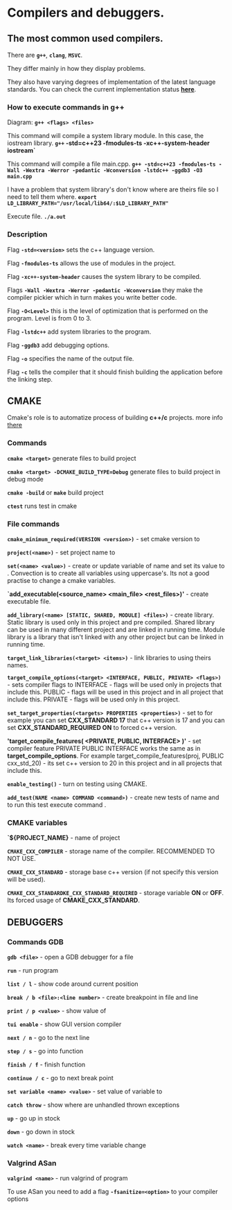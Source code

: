 # Compilers and debuggers.

## The most common used compilers.

There are **`g++`**, **`clang`**, **`MSVC`**.

They differ mainly in how they display problems.

They also have varying degrees of implementation of the latest language standards. You can check the current implementation status [**here**](https://en.cppreference.com/w/cpp/compiler_support).

### How to execute commands in g++

Diagram:
**`g++ <flags> <files>`**

This command will compile a system library module. In this case, the iostream library.
**`g++` -std=c++23 -fmodules-ts -xc++-system-header iostream`**

This command will compile a file main.cpp.
**`g++ -std=c++23 -fmodules-ts -Wall -Wextra -Werror -pedantic -Wconversion -lstdc++ -ggdb3 -O3 main.cpp`**

I have a problem that system library's don't know where are theirs file so I need to tell them where.
**`export LD_LIBRARY_PATH="/usr/local/lib64/:$LD_LIBRARY_PATH"`**

Execute file.
**`./a.out`**

### Description

Flag 
**`-std=<version>`** 
sets the c++ language version.

Flag 
**`-fmodules-ts`** 
allows the use of modules in the project.

Flag 
**`-xc++-system-header`** 
causes the system library to be compiled.

Flags 
**`-Wall -Wextra -Werror -pedantic -Wconversion`** 
they make the compiler pickier which in turn makes you write better code.

Flag 
**`-O<Level>`** 
this is the level of optimization that is performed on the program. Level is from 0 to 3.
 
Flag 
**`-lstdc++`** 
add system libraries to the program.

Flag 
**`-ggdb3`** 
add debugging options.

Flag
**`-o`** 
specifies the name of the output file.

Flag
**`-c`** 
tells the compiler that it should finish building the application before the linking step.

## CMAKE

Cmake's role is to automatize process of building **c++/c** projects. 
more info [there](https://cmake.org/cmake/help/latest/manual/cmake-commands.7.html#id4)

### Commands

**`cmake <target>`** generate files to build project

**`cmake <target> -DCMAKE_BUILD_TYPE=Debug`** generate files to build project in debug mode

**`cmake -build`** or **`make`** build project

**`ctest`** runs test in cmake

### File commands

**`cmake_minimum_required(VERSION <version>)`** - set cmake version to <version>

**`project(<name>)`** - set project name to <name>

**`set(<name> <value>)`** - create or update variable of name <name> and set its value to <value>. Convection is to create all variables using uppercase's. Its not a good practise to change a cmake variables.

**`add_executable(<source_name> <main_file> <rest_files>)'** - create executable file.

**`add_library(<name> [STATIC, SHARED, MODULE] <files>)`** - create library. 
Static library is used only in this project and pre compiled.
Shared library can be used in many different project and are linked in running time.
Module library is a library that isn't linked with any other project but can be linked in running time.

**`target_link_libraries(<target> <items>)`** - link libraries <items> to <target> using theirs names.

**`target_compile_options(<target> <INTERFACE, PUBLIC, PRIVATE> <flags>)`** - sets compiler flags to <target>
INTERFACE - flags will be used only in projects that include this.
PUBLIC - flags will be used in this project and in all project that include this.
PRIVATE - flags will be used only in this project.

**`set_target_properties(<targets> PROPERTIES <properties>)`** - set <properties> to <targets> for example
you can set **CXX_STANDARD 17** that c++ version is 17
and you can set **CXX_STANDARD_REQUIRED ON** to forced c++ version.

**'target_compile_features(<target> <PRIVATE, PUBLIC, INTERFACE> <feature>)'** - set compiler feature PRIVATE PUBLIC INTERFACE works the same as in **target_compile_options**. For example target_compile_features(proj, PUBLIC cxx_std_20) - its set c++ version to 20 in this project and in all projects that include this.

**`enable_testing()`** - turn on testing using CMAKE.

**`add_test(NAME <name> COMMAND <command>)`** - create new tests of name <name> and to run this test execute command <command>.

### CMAKE variables

**`${PROJECT_NAME}** - name of project

**`CMAKE_CXX_COMPILER`** - storage name of the compiler. RECOMMENDED TO NOT USE.

**`CMAKE_CXX_STANDARD`** - storage base c++ version (if not specify this version will be used).

**`CMAKE_CXX_STANDARDKE_CXX_STANDARD_REQUIRED`** - storage variable **ON** or **OFF**. Its forced usage of **CMAKE_CXX_STANDARD**.

## DEBUGGERS

### Commands GDB

**`gdb <file>`** - open a GDB debugger for a file

**`run`** - run program

**`list / l`** - show code around current position

**`break / b <file>:<line number>`** - create breakpoint in file and line

**`print / p <value>`** - show value of <value>

**`tui enable`** - show GUI version compiler

**`next / n`** - go to the next line

**`step / s`** - go into function

**`finish / f`** - finish function 

**`continue / c`** - go to next break point

**`set variable <name> <value>`** - set value of variable <name> to <value>

**`catch throw`** - show where are unhandled thrown exceptions

**`up`** - go up in stock

**`down`** - go down in stock

**`watch <name>`** - break every time variable <name> change 

### Valgrind ASan

**`valgrind <name>`** - run valgrind of program

To use ASan you need to add a flag **`-fsanitize=<option>`** to your compiler options
